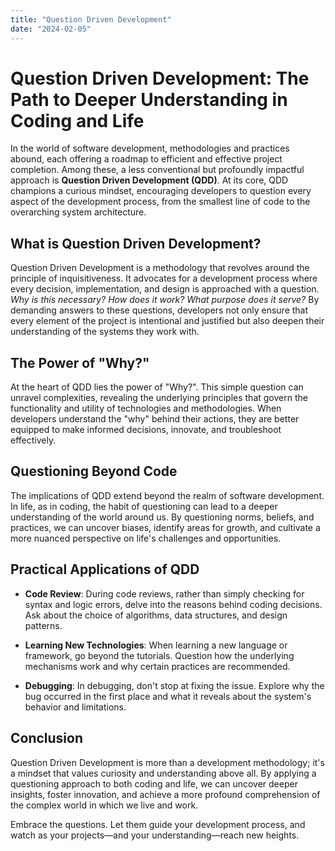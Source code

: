 ```yaml
---
title: "Question Driven Development"
date: "2024-02-05"
---
```


# Question Driven Development: The Path to Deeper Understanding in Coding and Life

In the world of software development, methodologies and practices abound, each offering a roadmap to efficient and effective project completion. Among these, a less conventional but profoundly impactful approach is **Question Driven Development (QDD)**. At its core, QDD champions a curious mindset, encouraging developers to question every aspect of the development process, from the smallest line of code to the overarching system architecture.

## What is Question Driven Development?

Question Driven Development is a methodology that revolves around the principle of inquisitiveness. It advocates for a development process where every decision, implementation, and design is approached with a question. *Why is this necessary? How does it work? What purpose does it serve?* By demanding answers to these questions, developers not only ensure that every element of the project is intentional and justified but also deepen their understanding of the systems they work with.

## The Power of "Why?"

At the heart of QDD lies the power of "Why?". This simple question can unravel complexities, revealing the underlying principles that govern the functionality and utility of technologies and methodologies. When developers understand the "why" behind their actions, they are better equipped to make informed decisions, innovate, and troubleshoot effectively.

## Questioning Beyond Code

The implications of QDD extend beyond the realm of software development. In life, as in coding, the habit of questioning can lead to a deeper understanding of the world around us. By questioning norms, beliefs, and practices, we can uncover biases, identify areas for growth, and cultivate a more nuanced perspective on life's challenges and opportunities.

## Practical Applications of QDD

- **Code Review**: During code reviews, rather than simply checking for syntax and logic errors, delve into the reasons behind coding decisions. Ask about the choice of algorithms, data structures, and design patterns.
   
- **Learning New Technologies**: When learning a new language or framework, go beyond the tutorials. Question how the underlying mechanisms work and why certain practices are recommended.

- **Debugging**: In debugging, don't stop at fixing the issue. Explore why the bug occurred in the first place and what it reveals about the system's behavior and limitations.

## Conclusion

Question Driven Development is more than a development methodology; it's a mindset that values curiosity and understanding above all. By applying a questioning approach to both coding and life, we can uncover deeper insights, foster innovation, and achieve a more profound comprehension of the complex world in which we live and work.

Embrace the questions. Let them guide your development process, and watch as your projects—and your understanding—reach new heights.
